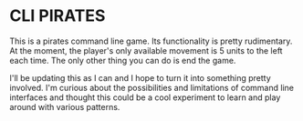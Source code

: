 # CLI PIRATES

This is a pirates command line game. Its functionality is pretty rudimentary. At the moment, the player's only available movement is 5 units to the left each time. The only other thing you can do is end the game.

I'll be updating this as I can and I hope to turn it into something pretty involved. I'm curious about the possibilities and limitations of command line interfaces and thought this could be a cool experiment to learn and play around with various patterns. 